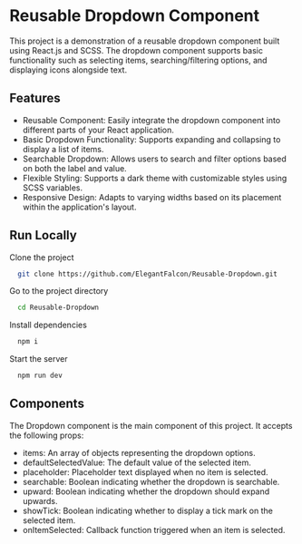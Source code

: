 
# Reusable Dropdown Component

This project is a demonstration of a reusable dropdown component built using React.js and SCSS. The dropdown component supports basic functionality such as selecting items, searching/filtering options, and displaying icons alongside text.




## Features

- Reusable Component: Easily integrate the dropdown component into different parts of your React application.
- Basic Dropdown Functionality: Supports expanding and collapsing to display a list of items.
- Searchable Dropdown: Allows users to search and filter options based on both the label and value.
- Flexible Styling: Supports a dark theme with customizable styles using SCSS variables.
- Responsive Design: Adapts to varying widths based on its placement within the application's layout.
## Run Locally

Clone the project

```bash
  git clone https://github.com/ElegantFalcon/Reusable-Dropdown.git
```

Go to the project directory

```bash
  cd Reusable-Dropdown
```

Install dependencies

```bash
  npm i
```

Start the server

```bash
  npm run dev
```


## Components

The Dropdown component is the main component of this project. It accepts the following props:

- items: An array of objects representing the dropdown options.
- defaultSelectedValue: The default value of the selected item.
- placeholder: Placeholder text displayed when no item is selected.
- searchable: Boolean indicating whether the dropdown is searchable.
- upward: Boolean indicating whether the dropdown should expand upwards.
- showTick: Boolean indicating whether to display a tick mark on the selected item.
- onItemSelected: Callback function triggered when an item is selected.

